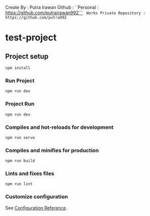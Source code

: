 Create By : Putra Irawan
Github : 
          ``Personal                 : https://github.com/putrairawan992``` 
         ``` Works Private Repository : https://github.com/putra992```

# test-project

## Project setup
```
npm install
```
### Run Project
```
npm run dev
```

### Project Run
```
npm run dev
```

### Compiles and hot-reloads for development
```
npm run serve
```

### Compiles and minifies for production
```
npm run build
```

### Lints and fixes files
```
npm run lint
```

### Customize configuration
See [Configuration Reference](https://cli.vuejs.org/config/).

